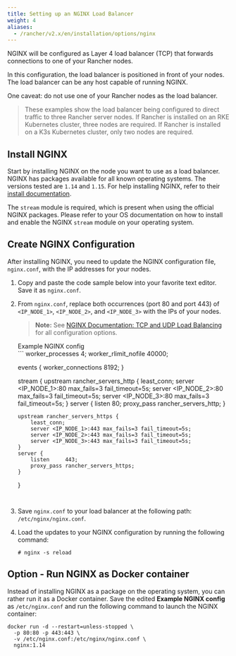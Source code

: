 ```yaml
---
title: Setting up an NGINX Load Balancer
weight: 4
aliases:
  - /rancher/v2.x/en/installation/options/nginx
---
```


NGINX will be configured as Layer 4 load balancer (TCP) that forwards connections to one of your Rancher nodes.

In this configuration, the load balancer is positioned in front of your nodes. The load balancer can be any host capable of running NGINX.

One caveat: do not use one of your Rancher nodes as the load balancer.

> These examples show the load balancer being configured to direct traffic to three Rancher server nodes. If Rancher is installed on an RKE Kubernetes cluster, three nodes are required. If Rancher is installed on a K3s Kubernetes cluster, only two nodes are required.

## Install NGINX

Start by installing NGINX on the node you want to use as a load balancer. NGINX has packages available for all known operating systems. The versions tested are `1.14` and `1.15`. For help installing NGINX, refer to their [install documentation](https://www.nginx.com/resources/wiki/start/topics/tutorials/install/).

The `stream` module is required, which is present when using the official NGINX packages. Please refer to your OS documentation on how to install and enable the NGINX `stream` module on your operating system.

## Create NGINX Configuration

After installing NGINX, you need to update the NGINX configuration file, `nginx.conf`, with the IP addresses for your nodes.

1.  Copy and paste the code sample below into your favorite text editor. Save it as `nginx.conf`.

2.  From `nginx.conf`, replace both occurrences (port 80 and port 443) of `<IP_NODE_1>`, `<IP_NODE_2>`, and `<IP_NODE_3>` with the IPs of your nodes.

    > **Note:** See [NGINX Documentation: TCP and UDP Load Balancing](https://docs.nginx.com/nginx/admin-guide/load-balancer/tcp-udp-load-balancer/) for all configuration options.

    <figcaption>Example NGINX config</figcaption>
    ```
    worker_processes 4;
    worker_rlimit_nofile 40000;

    events {
        worker_connections 8192;
    }

    stream {
        upstream rancher_servers_http {
            least_conn;
            server <IP_NODE_1>:80 max_fails=3 fail_timeout=5s;
            server <IP_NODE_2>:80 max_fails=3 fail_timeout=5s;
            server <IP_NODE_3>:80 max_fails=3 fail_timeout=5s;
        }
        server {
            listen 80;
            proxy_pass rancher_servers_http;
        }

        upstream rancher_servers_https {
            least_conn;
            server <IP_NODE_1>:443 max_fails=3 fail_timeout=5s;
            server <IP_NODE_2>:443 max_fails=3 fail_timeout=5s;
            server <IP_NODE_3>:443 max_fails=3 fail_timeout=5s;
        }
        server {
            listen     443;
            proxy_pass rancher_servers_https;
        }

    }
    ```


3.  Save `nginx.conf` to your load balancer at the following path: `/etc/nginx/nginx.conf`.

4.  Load the updates to your NGINX configuration by running the following command:

    ```
    # nginx -s reload
    ```

## Option - Run NGINX as Docker container

Instead of installing NGINX as a package on the operating system, you can rather run it as a Docker container. Save the edited **Example NGINX config** as `/etc/nginx.conf` and run the following command to launch the NGINX container:

```
docker run -d --restart=unless-stopped \
  -p 80:80 -p 443:443 \
  -v /etc/nginx.conf:/etc/nginx/nginx.conf \
  nginx:1.14
```
